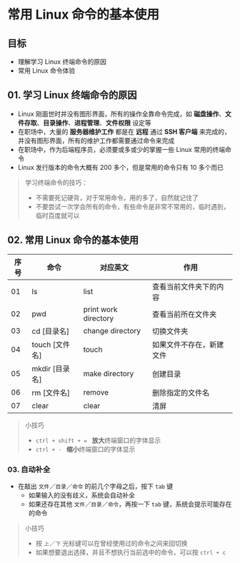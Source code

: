 # 常用 Linux 命令的基本使用

## 目标

* 理解学习 Linux 终端命令的原因
* 常用 Linux 命令体验

## 01. 学习 Linux 终端命令的原因

* Linux 刚面世时并没有图形界面，所有的操作全靠命令完成，如 **磁盘操作**、**文件存取**、**目录操作**、**进程管理**、**文件权限** 设定等
* 在职场中，大量的 **服务器维护工作** 都是在 **远程** 通过 **SSH 客户端** 来完成的，并没有图形界面，所有的维护工作都需要通过命令来完成
* 在职场中，作为后端程序员，必须要或多或少的掌握一些 Linux 常用的终端命令
* Linux 发行版本的命令大概有 200 多个，但是常用的命令只有 10 多个而已

> 学习终端命令的技巧：
> 
> * 不需要死记硬背，对于常用命令，用的多了，自然就记住了
> * 不要尝试一次学会所有的命令，有些命令是非常不常用的，临时遇到，临时百度就可以

## 02. 常用 Linux 命令的基本使用

| 序号 | 命令 | 对应英文 | 作用 |
| --- | --- | --- | --- |
| 01 | ls | list | 查看当前文件夹下的内容 |
| 02 | pwd | print work directory | 查看当前所在文件夹  |
| 03 | cd [目录名] | change directory | 切换文件夹 |
| 04 | touch [文件名] | touch | 如果文件不存在，新建文件 |
| 05 | mkdir [目录名] | make directory | 创建目录 |
| 06 | rm [文件名] | remove | 删除指定的文件名 |
| 07 | clear | clear | 清屏 |

> 小技巧
> 
> * `ctrl + shift + = ` **放大**终端窗口的字体显示
> * `ctrl + - ` **缩小**终端窗口的字体显示

### 03. 自动补全

* 在敲出 `文件`／`目录`／`命令` 的前几个字母之后，按下 `tab` 键
    * 如果输入的没有歧义，系统会自动补全
    * 如果还存在其他 `文件`／`目录`／`命令`，再按一下 `tab` 键，系统会提示可能存在的命令

> 小技巧
> 
> * 按 `上`／`下` 光标键可以在曾经使用过的命令之间来回切换
> * 如果想要退出选择，并且不想执行当前选中的命令，可以按 `ctrl + c`


